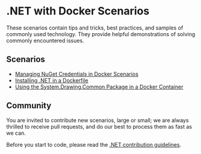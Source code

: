 # .NET with Docker Scenarios

These scenarios contain tips and tricks, best practices, and samples of commonly used technology. They provide helpful demonstrations of solving commonly encountered issues.

## Scenarios

* [Managing NuGet Credentials in Docker Scenarios](nuget-credentials.md)
* [Installing .NET in a Dockerfile](installing-dotnet.md)
* [Using the System.Drawing.Common Package in a Docker Container](using-system-drawing-common.md)

## Community

You are invited to contribute new scenarios, large or small; we are always thrilled to receive pull requests, and do our best to process them as fast as we can.

Before you start to code, please read the [.NET contribution guidelines](https://github.com/dotnet/coreclr/blob/master/CONTRIBUTING.md).
